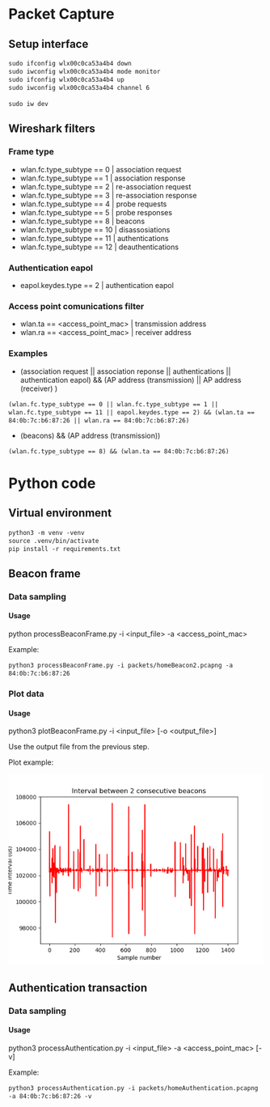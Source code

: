 # Packet Capture

## Setup interface

```console
sudo ifconfig wlx00c0ca53a4b4 down
sudo iwconfig wlx00c0ca53a4b4 mode monitor
sudo ifconfig wlx00c0ca53a4b4 up
sudo iwconfig wlx00c0ca53a4b4 channel 6

sudo iw dev
```
## Wireshark filters

### Frame type

- wlan.fc.type_subtype == 0	    | association request
- wlan.fc.type_subtype == 1	    | association response
- wlan.fc.type_subtype == 2	    | re-association request
- wlan.fc.type_subtype == 3	    | re-association response
- wlan.fc.type_subtype == 4	    | probe requests
- wlan.fc.type_subtype == 5	    | probe responses
- wlan.fc.type_subtype == 8	    | beacons
- wlan.fc.type_subtype == 10	| disassosiations
- wlan.fc.type_subtype == 11	| authentications
- wlan.fc.type_subtype == 12	| deauthentications

### Authentication eapol
- eapol.keydes.type == 2		| authentication eapol 

### Access point comunications filter
- wlan.ta == <access_point_mac>    | transmission address
- wlan.ra == <access_point_mac>   | receiver address


### Examples

- (association request || association reponse || authentications || authentication eapol) && (AP address (transmission) || AP address (receiver) )

```console
(wlan.fc.type_subtype == 0 || wlan.fc.type_subtype == 1 || wlan.fc.type_subtype == 11 || eapol.keydes.type == 2) && (wlan.ta == 84:0b:7c:b6:87:26 || wlan.ra == 84:0b:7c:b6:87:26)
```

- (beacons) && (AP address (transmission))

```console
(wlan.fc.type_subtype == 8) && (wlan.ta == 84:0b:7c:b6:87:26)
```

# Python code

## Virtual environment

```console
python3 -m venv -venv
source .venv/bin/activate
pip install -r requirements.txt
```

## Beacon frame

### Data sampling
#### Usage

python processBeaconFrame.py -i <input_file> -a <access_point_mac>

Example:
```console
python3 processBeaconFrame.py -i packets/homeBeacon2.pcapng -a 84:0b:7c:b6:87:26
```

### Plot data

#### Usage

python3 plotBeaconFrame.py -i <input_file> [-o <output_file>]

Use the output file from the previous step.

Plot example:

![beacon plot example](images/beaconPlot.png)
## Authentication transaction
### Data sampling
#### Usage

python3 processAuthentication.py -i <input_file> -a <access_point_mac> [-v]

Example:
```console
python3 processAuthentication.py -i packets/homeAuthentication.pcapng -a 84:0b:7c:b6:87:26 -v 
```


